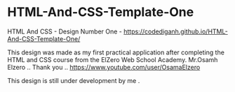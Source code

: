 # HTML-And-CSS-Template-One
HTML And CSS - Design Number One -
https://codediganh.github.io/HTML-And-CSS-Template-One/

This design was made as my first practical application after completing the HTML and CSS course from the ElZero Web School Academy.
Mr.Osamh Elzero .. Thank you .. https://www.youtube.com/user/OsamaElzero

This design is still under development by me .


